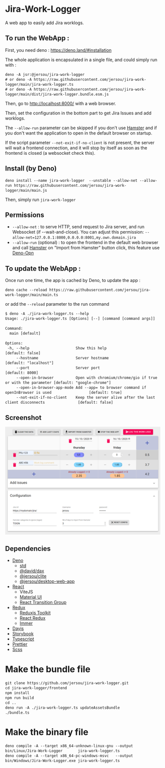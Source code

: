 # Jira-Work-Logger

A web app to easily add Jira worklogs.

## To run the WebApp :

First, you need deno : https://deno.land/#installation

The whole application is encapsulated in a single file, and could simply run
with :

```shell
deno -A jsr:@jersou/jira-work-logger
# or deno -A https://raw.githubusercontent.com/jersou/jira-work-logger/main/jira-work-logger.ts
# or deno -A https://raw.githubusercontent.com/jersou/jira-work-logger/main/dist/jira-work-logger.bundle.esm.js
```

Then, go to [http://localhost:8000/](http://localhost:8000/) with a web browser.

Then, set the configuration in the bottom part to get Jira Issues and add
worklogs.

The `--allow-run` parameter can be skipped if you don't use
[Hamster](https://github.com/projecthamster/hamster) and if you don't want the
application to open in the default browser on startup.

If the script parameter `--not-exit-if-no-client` is not present, the server will wait a
frontend connection, and it will stop by itself as soon as the frontend is
closed (a websocket check this).

## Install (by Deno)

```
deno install --name jira-work-logger  --unstable --allow-net --allow-run https://raw.githubusercontent.com/jersou/jira-work-logger/main/main.js
```

Then, simply run `jira-work-logger`

## Permissions

- `--allow-net` : to serve HTTP, send request to Jira server, and run Websocket
  (if --wait-and-close). You can adjust this permission:
  `--allow-net=127.0.0.1:8000,0.0.0.0:8001,my.own.domain.jira`
- `--allow-run` (optional) : to open the frontend in the default web browser and
  call [Hamster](https://github.com/projecthamster/hamster) on "Import from
  Hamster" button click, this feature use
  [Deno-Opn](https://github.com/hashrock/deno-opn)

## To update the WebApp :

Once run one time, the app is cached by Deno, to update the app :

```
deno cache --reload https://raw.githubusercontent.com/jersou/jira-work-logger/main/main.ts
```

or add the `--reload` parameter to the run command

```shell
$ deno -A ./jira-work-logger.ts --help              
Usage: ./jira-work-logger.ts [Options] [--] [command [command args]]

Command:
  main [default]

Options:
 -h, --help                     Show this help                                                        [default: false]
     --hostname                 Server hostname                                                 [default: "localhost"]
     --port                     Server port                                                            [default: 8000]
     --open-in-browser          Open with chromium/chrome/gio if true or with the parameter [default: "google-chrome"]
     --open-in-browser-app-mode Add --app= to browser command if openInBrowser is used                 [default: true]
     --not-exit-if-no-client    Keep the server alive after the last client disconnects               [default: false]
```

## Screenshot

![screenshot](screenshot.png)

## Dependencies

- [Deno](https://deno.land/)
  - [std](https://jsr.io/@std)
  - [@david/dax](https://jsr.io/@david/dax)
  - [@jersou/clite](https://jsr.io/@jersou/clite)
  - [@jersou/desktop-web-app](https://jsr.io/@jersou/desktop-web-app)
- [React](https://www.reactjs.org/)
  - ViteJS
  - [Material UI](https://material-ui.com/)
  - [React Transition Group](https://github.com/reactjs/react-transition-group)
- [Redux](https://redux.js.org/)
  - [Reduxjs Toolkit](https://redux-toolkit.js.org/)
  - [React Redux](https://react-redux.js.org/)
  - [Immer](https://immerjs.github.io/immer/docs/introduction)
- [Dayjs](https://github.com/iamkun/dayjs)
- [Storybook](https://storybook.js.org/)
- [Typescript](https://www.typescriptlang.org/)
- [Prettier](https://prettier.io/)
- [Scss](https://sass-lang.com/)

# Make the bundle file

```
git clone https://github.com/jersou/jira-work-logger.git
cd jira-work-logger/frontend
npm install
npm run build
cd ..
deno run -A ./jira-work-logger.ts updateAssetsBundle
./bundle.ts
```

# Make the binary file

```
deno compile -A --target x86_64-unknown-linux-gnu --output bin/Linux/Jira-Work-Logger       jira-work-logger.ts
deno compile -A --target x86_64-pc-windows-msvc   --output bin/Windows/Jira-Work-Logger.exe jira-work-logger.ts
```
